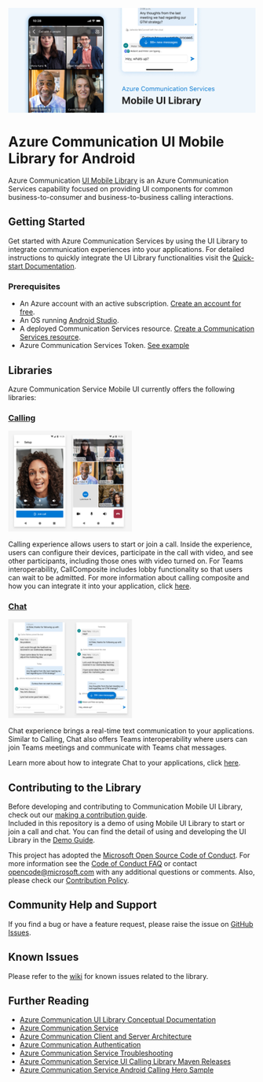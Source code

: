 ![Hero Image](docs/media/mobile-ui-library-hero-image.png)

# Azure Communication UI Mobile Library for Android

Azure Communication [UI Mobile Library](https://docs.microsoft.com/en-us/azure/communication-services/concepts/ui-library/ui-library-overview) is an Azure Communication Services capability focused on providing UI components for common business-to-consumer and business-to-business calling interactions.


## Getting Started

Get started with Azure Communication Services by using the UI Library to integrate communication experiences into your applications. For detailed instructions to quickly integrate the UI Library functionalities visit the [Quick-start Documentation](https://docs.microsoft.com/en-us/azure/communication-services/quickstarts/ui-library/get-started-call?tabs=kotlin&pivots=platform-android).


### Prerequisites

- An Azure account with an active subscription. [Create an account for free](https://azure.microsoft.com/free/?WT.mc_id=A261C142F).
- An OS running [Android Studio](https://developer.android.com/studio).
- A deployed Communication Services resource. [Create a Communication Services resource](https://docs.microsoft.com/azure/communication-services/quickstarts/create-communication-resource).
- Azure Communication Services Token. [See example](https://docs.microsoft.com/azure/communication-services/tutorials/trusted-service-tutorial)


## Libraries

Azure Communication Service Mobile UI currently offers the following libraries:

### [Calling](/azure-communication-ui/calling/)

<p>
<img width="50%" alt="image" src="/docs/media/ui-library-calling.png">
</p>

Calling experience allows users to start or join a call. Inside the experience, users can configure their devices, participate in the call with video, and see other participants, including those ones with video turned on. For Teams interoperability, CallComposite includes lobby functionality so that users can wait to be admitted. For more information about calling composite and how you can integrate it into your application, click [here](/azure-communication-ui/calling/README.md).

### [Chat](/azure-communication-ui/chat/)

<p>
<img width="50%" alt="image" src="/docs/media/ui-library-chat.png">
</p>

Chat experience brings a real-time text communication to your applications. Similar to Calling, Chat also offers Teams interoperability where users can join Teams meetings and communicate with Teams chat messages.

Learn more about how to integrate Chat to your applications, click [here](/azure-communication-ui/chat/README.md).


## Contributing to the Library

Before developing and contributing to Communication Mobile UI Library, check out our [making a contribution guide](docs/contributing-guide.md).  
Included in this repository is a demo of using Mobile UI Library to start or join a call and chat. You can find the detail of using and developing the UI Library in the [Demo Guide](azure-communication-ui/demo-app).

This project has adopted the [Microsoft Open Source Code of Conduct](https://opensource.microsoft.com/codeofconduct/). For more information see the [Code of Conduct FAQ](https://opensource.microsoft.com/codeofconduct/faq/) or contact [opencode@microsoft.com](mailto:opencode@microsoft.com) with any additional questions or comments. Also, please check our [Contribution Policy](docs/contributing-guide.md). 

## Community Help and Support

If you find a bug or have a feature request, please raise the issue on [GitHub Issues](https://github.com/Azure/communication-ui-library-android/issues).

## Known Issues

Please refer to the [wiki](https://github.com/Azure/communication-ui-library-android/wiki/Known-Issues) for known issues related to the library.


## Further Reading

* [Azure Communication UI Library Conceptual Documentation](https://docs.microsoft.com/azure/communication-services/concepts/ui-framework/ui-sdk-overview)
* [Azure Communication Service](https://docs.microsoft.com/en-us/azure/communication-services/overview)
* [Azure Communication Client and Server Architecture](https://docs.microsoft.com/en-us/azure/communication-services/concepts/client-and-server-architecture)
* [Azure Communication Authentication](https://docs.microsoft.com/en-us/azure/communication-services/concepts/authentication)
* [Azure Communication Service Troubleshooting](https://docs.microsoft.com/en-us/azure/communication-services/concepts/troubleshooting-info)
* [Azure Communication Service UI Calling Library Maven Releases](https://search.maven.org/artifact/com.azure.android/azure-communication-ui-calling)
* [Azure Communication Service Android Calling Hero Sample](https://github.com/Azure-Samples/communication-services-android-calling-hero)
